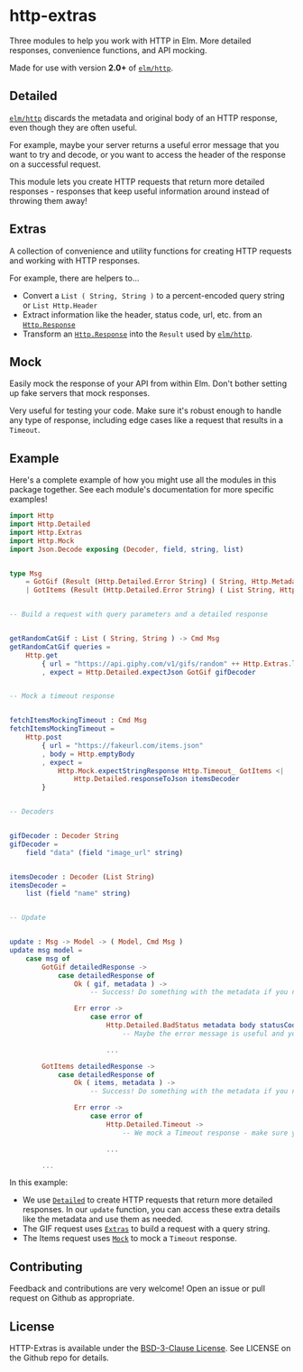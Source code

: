 # http-extras

Three modules to help you work with HTTP in Elm. More detailed responses, convenience functions, and API mocking.

Made for use with version **2.0+** of [`elm/http`][http].

## Detailed

[`elm/http`][http] discards the metadata and original body of an HTTP response, even though they are often useful.

For example, maybe your server returns a useful error message that you want to try and decode, or you want to access the header of the response on a successful request.

This module lets you create HTTP requests that return more detailed responses - responses that keep useful information around instead of throwing them away!

## Extras

A collection of convenience and utility functions for creating HTTP requests and working with HTTP responses.

For example, there are helpers to...

* Convert a `List ( String, String )` to a percent-encoded query string or `List Http.Header`
* Extract information like the header, status code, url, etc. from an [`Http.Response`][httpResponse]
* Transform an [`Http.Response`][httpResponse] into the `Result` used by [`elm/http`][http].

## Mock

Easily mock the response of your API from within Elm. Don't bother setting up fake servers that mock responses.

Very useful for testing your code. Make sure it's robust enough to handle any type of response, including edge cases like a request that results in a `Timeout`.

## Example

Here's a complete example of how you might use all the modules in this package together. See each module's documentation for more specific examples!

```elm
import Http
import Http.Detailed
import Http.Extras
import Http.Mock
import Json.Decode exposing (Decoder, field, string, list)


type Msg
    = GotGif (Result (Http.Detailed.Error String) ( String, Http.Metadata ))
    | GotItems (Result (Http.Detailed.Error String) ( List String, Http.Metadata ))


-- Build a request with query parameters and a detailed response


getRandomCatGif : List ( String, String ) -> Cmd Msg
getRandomCatGif queries =
    Http.get
        { url = "https://api.giphy.com/v1/gifs/random" ++ Http.Extras.listToQuery queries
        , expect = Http.Detailed.expectJson GotGif gifDecoder


-- Mock a timeout response


fetchItemsMockingTimeout : Cmd Msg
fetchItemsMockingTimeout =
    Http.post
        { url = "https://fakeurl.com/items.json"
        , body = Http.emptyBody
        , expect =
            Http.Mock.expectStringResponse Http.Timeout_ GotItems <|
                Http.Detailed.responseToJson itemsDecoder
        }


-- Decoders


gifDecoder : Decoder String
gifDecoder =
    field "data" (field "image_url" string)


itemsDecoder : Decoder (List String)
itemsDecoder =
    list (field "name" string)


-- Update


update : Msg -> Model -> ( Model, Cmd Msg )
update msg model =
    case msg of
        GotGif detailedResponse ->
            case detailedResponse of
                Ok ( gif, metadata ) ->
                    -- Success! Do something with the metadata if you need

                Err error ->
                    case error of
                        Http.Detailed.BadStatus metadata body statusCode ->
                            -- Maybe the error message is useful and you want to try and decode the body

                        ...

        GotItems detailedResponse ->
            case detailedResponse of
                Ok ( items, metadata ) ->
                    -- Success! Do something with the metadata if you need

                Err error ->
                    case error of
                        Http.Detailed.Timeout ->
                            -- We mock a Timeout response - make sure your code handles this case correctly!

                        ...

        ...

```

In this example:

* We use [`Detailed`](/Http-Detailed) to create HTTP requests that return more detailed responses. In our `update` function, you can access these extra details like the metadata and use them as needed.
* The GIF request uses [`Extras`](/Http-Extras) to build a request with a query string.
* The Items request uses [`Mock`](/Http-Mock) to mock a `Timeout` response.

## Contributing

Feedback and contributions are very welcome! Open an issue or pull request on Github as appropriate.

## License

HTTP-Extras is available under the [BSD-3-Clause License][bsd]. See LICENSE on the Github repo for details.

[http]: https://package.elm-lang.org/packages/elm/http/2.0.0
[httpResponse]: https://package.elm-lang.org/packages/elm/http/2.0.0/Http#Response
[bsd]: https://opensource.org/licenses/BSD-3-Clause